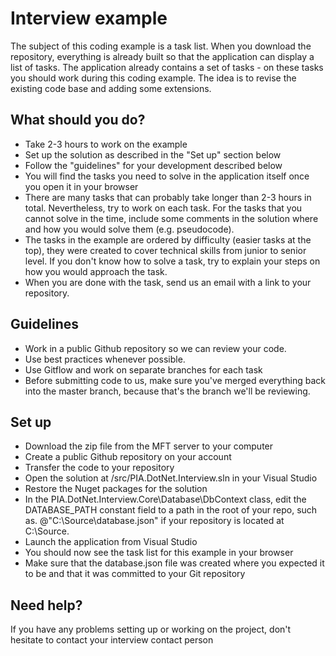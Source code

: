 # Interview example
The subject of this coding example is a task list. When you download the repository, everything is already built so that the application can display a list of tasks. 
The application already contains a set of tasks - on these tasks you should work during this coding example. 
The idea is to revise the existing code base and adding some extensions.

## What should you do?
- Take 2-3 hours to work on the example
- Set up the solution as described in the "Set up" section below
- Follow the "guidelines" for your development described below
- You will find the tasks you need to solve in the application itself once you open it in your browser
- There are many tasks that can probably take longer than 2-3 hours in total. Nevertheless, try to work on each task. For the tasks that you cannot solve in the time, include some comments in the solution where and how you would solve them (e.g. pseudocode).
- The tasks in the example are ordered by difficulty (easier tasks at the top), they were created to cover technical skills from junior to senior level. If you don't know how to solve a task, try to explain your steps on how you would approach the task.
- When you are done with the task, send us an email with a link to your repository.

## Guidelines
- Work in a public Github repository so we can review your code.
- Use best practices whenever possible.
- Use Gitflow and work on separate branches for each task
- Before submitting code to us, make sure you've merged everything back into the master branch, because that's the branch we'll be reviewing.

## Set up
- Download the zip file from the MFT server to your computer
- Create a public Github repository on your account
- Transfer the code to your repository
- Open the solution at /src/PIA.DotNet.Interview.sln in your Visual Studio
- Restore the Nuget packages for the solution
- In the PIA.DotNet.Interview.Core\Database\DbContext class, edit the DATABASE_PATH constant field to a path in the root of your repo, such as. @"C:\Source\database.json" if your repository is located at C:\Source.
- Launch the application from Visual Studio
- You should now see the task list for this example in your browser
- Make sure that the database.json file was created where you expected it to be and that it was committed to your Git repository

## Need help?
If you have any problems setting up or working on the project, don't hesitate to contact your interview contact person